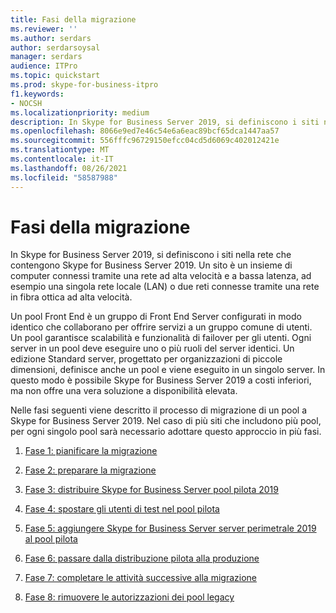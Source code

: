 ```yaml
---
title: Fasi della migrazione
ms.reviewer: ''
ms.author: serdars
author: serdarsoysal
manager: serdars
audience: ITPro
ms.topic: quickstart
ms.prod: skype-for-business-itpro
f1.keywords:
- NOCSH
ms.localizationpriority: medium
description: In Skype for Business Server 2019, si definiscono i siti nella rete che contengono Skype for Business Server 2019. Un sito è un insieme di computer connessi tramite una rete ad alta velocità e a bassa latenza, ad esempio una singola rete locale (LAN) o due reti connesse tramite una rete in fibra ottica ad alta velocità.
ms.openlocfilehash: 8066e9ed7e46c54e6a6eac89bcf65dca1447aa57
ms.sourcegitcommit: 556fffc96729150efcc04cd5d6069c402012421e
ms.translationtype: MT
ms.contentlocale: it-IT
ms.lasthandoff: 08/26/2021
ms.locfileid: "58587988"
---
```

# <a name="migration-phases"></a>Fasi della migrazione

In Skype for Business Server 2019, si definiscono i siti nella rete che contengono Skype for Business Server 2019. Un sito è un insieme di computer connessi tramite una rete ad alta velocità e a bassa latenza, ad esempio una singola rete locale (LAN) o due reti connesse tramite una rete in fibra ottica ad alta velocità. 
  
Un pool Front End è un gruppo di Front End Server configurati in modo identico che collaborano per offrire servizi a un gruppo comune di utenti. Un pool garantisce scalabilità e funzionalità di failover per gli utenti. Ogni server in un pool deve eseguire uno o più ruoli del server identici. Un edizione Standard server, progettato per organizzazioni di piccole dimensioni, definisce anche un pool e viene eseguito in un singolo server. In questo modo è possibile Skype for Business Server 2019 a costi inferiori, ma non offre una vera soluzione a disponibilità elevata. 
  
Nelle fasi seguenti viene descritto il processo di migrazione di un pool a Skype for Business Server 2019. Nel caso di più siti che includono più pool, per ogni singolo pool sarà necessario adottare questo approccio in più fasi.
  
1. [Fase 1: pianificare la migrazione](phase-1-plan-your-migration.md)
    
2. [Fase 2: preparare la migrazione](phase-2-prepare-for-migration.md)
    
3. [Fase 3: distribuire Skype for Business Server pool pilota 2019](phase-3-deploy-pilot-pool.md)
    
4. [Fase 4: spostare gli utenti di test nel pool pilota](phase-4-move-test-users-to-the-pilot-pool.md)
    
5. [Fase 5: aggiungere Skype for Business Server server perimetrale 2019 al pool pilota](phase-5-add-edge-server-to-pilot-pool.md)
    
6. [Fase 6: passare dalla distribuzione pilota alla produzione](phase-6-move-from-pilot-deployment-into-production.md)
    
7. [Fase 7: completare le attività successive alla migrazione](phase-7-complete-post-migration-tasks.md)
    
8. [Fase 8: rimuovere le autorizzazioni dei pool legacy](phase-8-decommission-legacy-pools.md)
    

